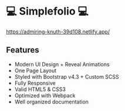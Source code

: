 # 💻 Simplefolio 💻
https://admiring-knuth-39d108.netlify.app/


## Features

- Modern UI Design + Reveal Animations
- One Page Layout
- Styled with Bootstrap v4.3 + Custom SCSS
- Fully Responsive
- Valid HTML5 & CSS3
- Optimized with Webpack
- Well organized documentation
